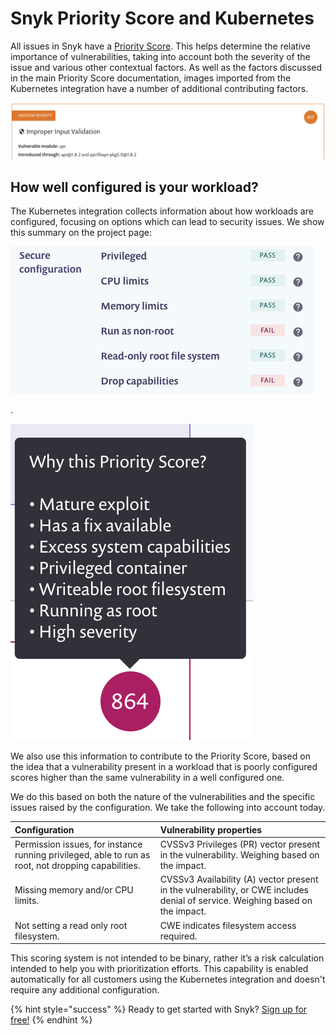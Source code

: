 # Snyk Priority Score and Kubernetes

All issues in Snyk have a [Priority Score](https://support.snyk.io/hc/en-us/articles/360009884837/). This helps determine the relative importance of vulnerabilities, taking into account both the severity of the issue and various other contextual factors. As well as the factors discussed in the main Priority Score documentation, images imported from the Kubernetes integration have a number of additional contributing factors.

![](../../../.gitbook/assets/screenshot_2020-06-23_at_09.09.52.png)

## How well configured is your workload?

The Kubernetes integration collects information about how workloads are configured, focusing on options which can lead to security issues. We show this summary on the project page:

![](../../../.gitbook/assets/screenshot_2020-06-23_at_09.10.39.png)

.

![](../../../.gitbook/assets/image-1.png)

We also use this information to contribute to the Priority Score, based on the idea that a vulnerability present in a workload that is poorly configured scores higher than the same vulnerability in a well configured one.

We do this based on both the nature of the vulnerabilities and the specific issues raised by the configuration. We take the following into account today.

| **Configuration** | **Vulnerability properties** |
| :--- | :--- |
| Permission issues, for instance running privileged, able to run as root, not dropping capabilities. | CVSSv3 Privileges \(PR\) vector present in the vulnerability. Weighing based on the impact. |
| Missing memory and/or CPU limits. | CVSSv3 Availability \(A\) vector present in the vulnerability, or CWE includes denial of service. Weighing based on the impact. |
| Not setting a read only root filesystem. | CWE indicates filesystem access required. |

This scoring system is not intended to be binary, rather it’s a risk calculation intended to help you with prioritization efforts. This capability is enabled automatically for all customers using the Kubernetes integration and doesn't require any additional configuration.

{% hint style="success" %}
Ready to get started with Snyk? [Sign up for free!](https://snyk.io/login?cta=sign-up&loc=footer&page=support_docs_page)
{% endhint %}

